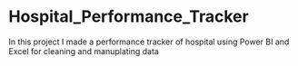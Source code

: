 # Hospital_Performance_Tracker
In this project I made a performance tracker of hospital using Power BI and Excel for cleaning and manuplating data
